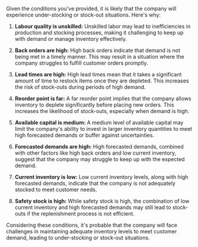 Given the conditions you've provided, it is likely that the company will experience under-stocking or stock-out 
situations. Here's why:

1. **Labour quality is unskilled:** Unskilled labor may lead to inefficiencies in production and stocking processes, 
making it challenging to keep up with demand or manage inventory effectively.

2. **Back orders are high:** High back orders indicate that demand is not being met in a timely manner. 
This may result in a situation where the company struggles to fulfill customer orders promptly.

3. **Lead times are high:** High lead times mean that it takes a significant amount of time to restock items once 
they are depleted. This increases the risk of stock-outs during periods of high demand.

4. **Reorder point is far:** A far reorder point implies that the company allows inventory to deplete significantly 
before placing new orders. This increases the likelihood of stock-outs, especially when demand is high.

5. **Available capital is medium:** A medium level of available capital may limit the company's ability to invest 
in larger inventory quantities to meet high forecasted demands or buffer against uncertainties.

6. **Forecasted demands are high:** High forecasted demands, combined with other factors like high back orders and 
low current inventory, suggest that the company may struggle to keep up with the expected demand.

7. **Current inventory is low:** Low current inventory levels, along with high forecasted demands, indicate that the 
company is not adequately stocked to meet customer needs.

8. **Safety stock is high:** While safety stock is high, the combination of low current inventory and high forecasted 
demands may still lead to stock-outs if the replenishment process is not efficient.

Considering these conditions, it's probable that the company will face challenges in maintaining adequate inventory 
levels to meet customer demand, leading to under-stocking or stock-out situations.